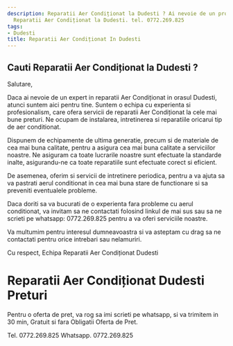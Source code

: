 ```yaml
---
description: Reparatii Aer Condiționat la Dudesti ? Ai nevoie de un profesionist in
  Reparatii Aer Condiționat la Dudesti. tel. 0772.269.825
tags:
- Dudesti
title: Reparatii Aer Condiționat In Dudesti
---
```



## Cauti Reparatii Aer Condiționat la Dudesti ?

Salutare,

Daca ai nevoie de un expert in reparatii Aer Condiționat in orasul Dudesti, atunci suntem aici pentru tine. 
Suntem o echipa cu experienta si profesionalism, care ofera servicii de reparatii Aer Condiționat la cele mai bune preturi. 
Ne ocupam de instalarea, intretinerea si reparatiile oricarui tip de aer conditionat. 

Dispunem de echipamente de ultima generatie, precum si de materiale de cea mai buna calitate, pentru a asigura cea mai buna calitate a serviciilor noastre. 
Ne asiguram ca toate lucrarile noastre sunt efectuate la standarde inalte, asigurandu-ne ca toate reparatiile sunt efectuate corect si eficient. 

De asemenea, oferim si servicii de intretinere periodica, pentru a va ajuta sa va pastrati aerul conditionat in cea mai buna stare de functionare si sa preveniti eventualele probleme. 

Daca doriti sa va bucurati de o experienta fara probleme cu aerul conditionat, va invitam sa ne contactati folosind linkul de mai sus sau sa ne scrieti pe whatsapp: 0772.269.825 pentru a va oferi serviciile noastre. 

Va multumim pentru interesul dumneavoastra si va asteptam cu drag sa ne contactati pentru orice intrebari sau nelamuriri. 

Cu respect, 
Echipa Reparatii Aer Condiționat Dudesti

# Reparatii Aer Condiționat Dudesti Preturi
Pentru o oferta de pret, va rog sa imi scrieti pe whatsapp, si va trimitem in 30 min, Gratuit si fara Obligatii Oferta de Pret.

Tel. 0772.269.825
Whatsapp. 0772.269.825